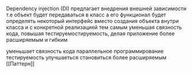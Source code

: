 Dependency injection (DI) предлагает внедрения внешней зависимости т.е объект   будет передаваться в класс а его функционал будет определять некоторый интерфейс
вместо создания объекта внутри класса и с конкретной реализацией тем самым уменьшая связность кода, повышая тестируемостируемость, делая приложение более расширяемым и гибким



уменьшает связность кода
параллельное программирование
тестируемость улучшаеться
становиться более расширяемым 
[[Паттерн]]